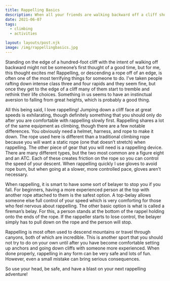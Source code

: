 ```yaml
---
title: Rappelling Basics
description: When all your friends are walking backward off a cliff should you do it to? I certainly would, if they were attached to a rope that is. 
date: 2021-06-07
tags:
  - climbing
  - activities

layout: layouts/post.njk
image: /img/rappellingbasics.jpg
---
```


Standing on the edge of a hundred-foot cliff with the intent of walking off backward might not be someone’s first thought of a good time, but for me, this thought excites me! Rappelling, or descending a rope off of an edge, is often one of the most terrifying things for someone to do. I’ve taken people rafting down intense class three and four rapids and they seem fine, but once they get to the edge of a cliff many of them start to tremble and rethink their life choices. Something in us seems to have an instinctual aversion to falling from great heights, which is probably a good thing.

All this being said, I love rappelling! Jumping down a cliff face at great speeds is exhilarating, though definitely something that you should only do after you are comfortable with rappelling slowly first.
Rappelling shares a lot of the same equipment as climbing, though there are a few notable differences. You obviously need a helmet, harness, and rope to make it down. The rope used here is different than a traditional climbing rope because you will want a static rope (one that doesn’t stretch) when rappelling. The other piece of gear that you will need is a rappelling device. There are many different types, but the two most common are a figure eight and an ATC. Each of these creates friction on the rope so you can control the speed of your descent. When rappelling quickly I use gloves to avoid rope burn, but when going at a slower, more controlled pace, gloves aren’t necessary.

When rappelling, it is smart to have some sort of belayer to stop you if you fall. For beginners, having a more experienced person at the top with another rope attached to them is the safest option. A top-belay allows someone else full control of your speed which is very comforting for those who feel nervous about rappelling. The other basic option is what is called a fireman’s belay. For this, a person stands at the bottom of the rappel holding onto the ends of the rope. If the rappeller starts to lose control, the belayer simply has to pull down on the rope and the person will stop.

Rappelling is most often used to descend mountains or travel through canyons, both of which are incredible. This is another sport that you should not try to do on your own until after you have become comfortable setting up anchors and going down cliffs with someone more experienced. When done properly, rappelling in any form can be very safe and lots of fun. However, even a small mistake can bring serious consequences.

So use your head, be safe, and have a blast on your next rappelling adventure!
